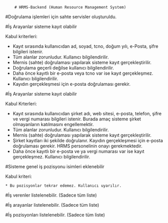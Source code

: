         # HRMS-Backend (Human Resource Management System)

#Doğrulama işlemleri için sahte servisler oluşturuldu.

#İş Arayanlar sisteme kayıt olabilir

 Kabul kriterleri:

  * Kayıt sırasında kullanıcıdan ad, soyad, tcno, doğum yılı, e-Posta, şifre bilgileri istenir.
  * Tüm alanlar zorunludur. Kullanıcı bilgilendirilir.
  * Mernis (sahte) doğrulaması yapılarak sisteme kayıt gerçekleştirilir.
  * Doğrulama geçerli değilse kullanıcı bilgilendirilir.
  * Daha önce kayıtlı bir e-posta veya tcno var ise kayıt gerçekleşmez. Kullanıcı bilgilendirilir.
  * Kayıdın gerçekleşmesi için e-posta doğrulaması gerekir.

#İş Arayanlar sisteme kayıt olabilir

  Kabul Krterleri:
  
   * Kayıt sırasında kullanıcıdan şirket adı, web sitesi, e-posta, telefon, şifre ve vergi numarası bilgileri istenir.
    Burada amaç sisteme şirket olmayanların katılmasını engellemektir.
   * Tüm alanlar zorunludur. Kullanıcı bilgilendirilir.
   * Mernis (sahte) doğrulaması yapılarak sisteme kayıt gerçekleştirilir.
   * Şirket kayıtları iki şekilde doğrulanır. Kayıdın gerçekleşmesi için e-posta doğrulaması gerekir. HRMS personelinin onayı gerekmektedir.
   * Daha önce kayıtlı bir e-posta ve ya vergi numarası var ise kayıt gerçekleşmez. Kullanıcı bilgilendirilir.
   
#Sisteme genel iş pozisyonu isimleri eklenebilir

  Kabul kriteri:
  
    * Bu pozisyonlar tekrar edemez. Kullanıcı uyarılır.
 
#İş verenler listelenebilir. (Sadece tüm liste)

#İş arayanlar listelenebilir. (Sadece tüm liste)

#İş pozisyonları listelenebilir. (Sadece tüm liste)
